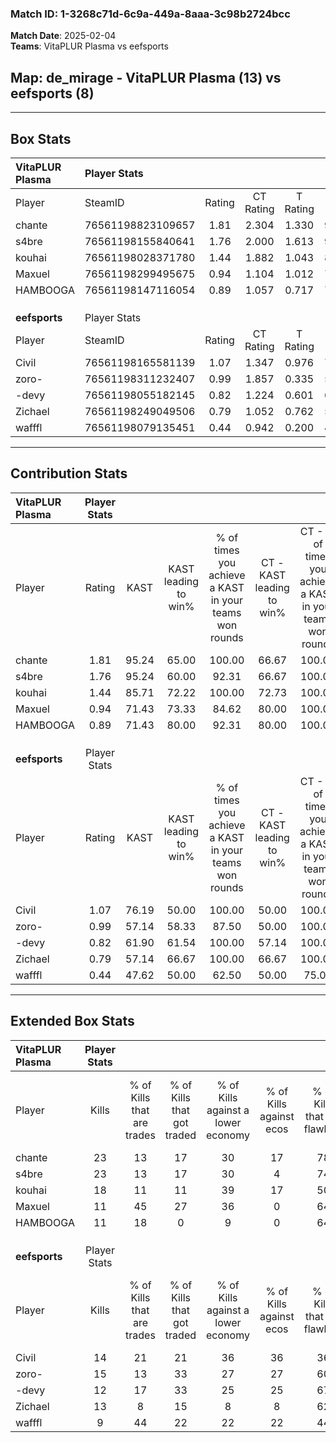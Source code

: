 ### Match ID: 1-3268c71d-6c9a-449a-8aaa-3c98b2724bcc  
**Match Date**: 2025-02-04  
**Teams**: VitaPLUR Plasma vs eefsports  

## **Map**: de_mirage - VitaPLUR Plasma (13) vs eefsports (8)  
---  

## Box Stats  

| **VitaPLUR Plasma** | Player Stats      |        |           |          |       |       |       |         |        |      |     |
| :- | :- | :-: | :-: | :-: | :-: | :-: | :-: | :-: | :-: | :-: | :-: |
| Player              | SteamID           | Rating | CT Rating | T Rating | KAST  |  ADR  | Kills | Assists | Deaths | K/D  | HS% |
| chante              | 76561198823109657 |  1.81  |   2.304   |  1.330   | 95.24 | 111.1 |  23   |    6    |   11   | 2.09 | 52  |
| s4bre               | 76561198155840641 |  1.76  |   2.000   |  1.613   | 95.24 | 99.8  |  23   |    3    |   11   | 2.09 | 34  |
| kouhai              | 76561198028371780 |  1.44  |   1.882   |  1.043   | 85.71 | 83.6  |  18   |    6    |   11   | 1.64 | 44  |
| Maxuel              | 76561198299495675 |  0.94  |   1.104   |  1.012   | 71.43 | 68.5  |  11   |    8    |   14   | 0.79 | 54  |
| HAMBOOGA            | 76561198147116054 |  0.89  |   1.057   |  0.717   | 71.43 | 68.2  |  11   |    8    |   16   | 0.69 | 36  |
|                     |                   |        |           |          |       |       |       |         |        |      |     |
|                     |                   |        |           |          |       |       |       |         |        |      |     |
|                     |                   |        |           |          |       |       |       |         |        |      |     |
| **eefsports**       | Player Stats      |        |           |          |       |       |       |         |        |      |     |
| Player              | SteamID           | Rating | CT Rating | T Rating | KAST  |  ADR  | Kills | Assists | Deaths | K/D  | HS% |
| Civil               | 76561198165581139 |  1.07  |   1.347   |  0.976   | 76.19 | 79.4  |  14   |    5    |   16   | 0.88 | 71  |
| zoro-               | 76561198311232407 |  0.99  |   1.857   |  0.335   | 57.14 | 92.0  |  15   |    6    |   17   | 0.88 | 60  |
| -devy               | 76561198055182145 |  0.82  |   1.224   |  0.601   | 61.90 | 77.1  |  12   |    4    |   18   | 0.67 | 66  |
| Zichael             | 76561198249049506 |  0.79  |   1.052   |  0.762   | 57.14 | 54.0  |  13   |    1    |   16   | 0.81 | 76  |
| wafffl              | 76561198079135451 |  0.44  |   0.942   |  0.200   | 47.62 | 40.1  |   9   |    3    |   19   | 0.47 | 11  |
---  

## Contribution Stats  

| **VitaPLUR Plasma** | Player Stats |       |                      |                                                        |                           |                                                             |                          |                                                            |
| :- | :-: | :-: | :-: | :-: | :-: | :-: | :-: | :-: |
| Player              |    Rating    | KAST  | KAST leading to win% | % of times you achieve a KAST in your teams won rounds | CT - KAST leading to win% | CT - % of times you achieve a KAST in your teams won rounds | T - KAST leading to win% | T - % of times you achieve a KAST in your teams won rounds |
| chante              |     1.81     | 95.24 |        65.00         |                         100.00                         |           66.67           |                           100.00                            |          62.50           |                           100.00                           |
| s4bre               |     1.76     | 95.24 |        60.00         |                         92.31                          |           66.67           |                           100.00                            |          50.00           |                           80.00                            |
| kouhai              |     1.44     | 85.71 |        72.22         |                         100.00                         |           72.73           |                           100.00                            |          71.43           |                           100.00                           |
| Maxuel              |     0.94     | 71.43 |        73.33         |                         84.62                          |           80.00           |                           100.00                            |          60.00           |                           60.00                            |
| HAMBOOGA            |     0.89     | 71.43 |        80.00         |                         92.31                          |           80.00           |                           100.00                            |          80.00           |                           80.00                            |
|                     |              |       |                      |                                                        |                           |                                                             |                          |                                                            |
|                     |              |       |                      |                                                        |                           |                                                             |                          |                                                            |
|                     |              |       |                      |                                                        |                           |                                                             |                          |                                                            |
| **eefsports**       | Player Stats |       |                      |                                                        |                           |                                                             |                          |                                                            |
| Player              |    Rating    | KAST  | KAST leading to win% | % of times you achieve a KAST in your teams won rounds | CT - KAST leading to win% | CT - % of times you achieve a KAST in your teams won rounds | T - KAST leading to win% | T - % of times you achieve a KAST in your teams won rounds |
| Civil               |     1.07     | 76.19 |        50.00         |                         100.00                         |           50.00           |                           100.00                            |          50.00           |                           100.00                           |
| zoro-               |     0.99     | 57.14 |        58.33         |                         87.50                          |           50.00           |                           100.00                            |          75.00           |                           75.00                            |
| -devy               |     0.82     | 61.90 |        61.54         |                         100.00                         |           57.14           |                           100.00                            |          66.67           |                           100.00                           |
| Zichael             |     0.79     | 57.14 |        66.67         |                         100.00                         |           66.67           |                           100.00                            |          66.67           |                           100.00                           |
| wafffl              |     0.44     | 47.62 |        50.00         |                         62.50                          |           50.00           |                            75.00                            |          50.00           |                           50.00                            |
---  

## Extended Box Stats  

| **VitaPLUR Plasma** | Player Stats |                            |                            |                                    |                         |                              |                                 |        |                             |                                     |                          |                               |                            |
| :- | :-: | :-: | :-: | :-: | :-: | :-: | :-: | :-: | :-: | :-: | :-: | :-: | :-: |
| Player              |    Kills     | % of Kills that are trades | % of Kills that got traded | % of Kills against a lower economy | % of Kills against ecos | % of Kills that are flawless | % of Kills that are close duels | Deaths | % of Deaths that get traded | % of Deaths against a lower economy | % of Deaths against ecos | % of Deaths that are flawless | % of Deaths that are close |
| chante              |      23      |             13             |             17             |                 30                 |           17            |              78              |                4                |   11   |             36              |                 27                  |            0             |              73               |             9              |
| s4bre               |      23      |             13             |             17             |                 30                 |            4            |              74              |                9                |   11   |             27              |                 27                  |            9             |              45               |             9              |
| kouhai              |      18      |             11             |             11             |                 39                 |           17            |              50              |               17                |   11   |             27              |                 27                  |            9             |              64               |             9              |
| Maxuel              |      11      |             45             |             27             |                 36                 |            0            |              64              |                9                |   14   |             36              |                 21                  |            7             |              43               |             0              |
| HAMBOOGA            |      11      |             18             |             0              |                 9                  |            0            |              64              |                9                |   16   |              6              |                 31                  |            13            |              56               |             19             |
|                     |              |                            |                            |                                    |                         |                              |                                 |        |                             |                                     |                          |                               |                            |
|                     |              |                            |                            |                                    |                         |                              |                                 |        |                             |                                     |                          |                               |                            |
|                     |              |                            |                            |                                    |                         |                              |                                 |        |                             |                                     |                          |                               |                            |
| **eefsports**       | Player Stats |                            |                            |                                    |                         |                              |                                 |        |                             |                                     |                          |                               |                            |
| Player              |    Kills     | % of Kills that are trades | % of Kills that got traded | % of Kills against a lower economy | % of Kills against ecos | % of Kills that are flawless | % of Kills that are close duels | Deaths | % of Deaths that get traded | % of Deaths against a lower economy | % of Deaths against ecos | % of Deaths that are flawless | % of Deaths that are close |
| Civil               |      14      |             21             |             21             |                 36                 |           36            |              36              |                7                |   16   |             19              |                 13                  |            13            |              75               |             19             |
| zoro-               |      15      |             13             |             33             |                 27                 |           27            |              60              |                0                |   17   |              6              |                  6                  |            6             |              71               |             6              |
| -devy               |      12      |             17             |             33             |                 25                 |           25            |              67              |               17                |   18   |             11              |                 11                  |            11            |              56               |             17             |
| Zichael             |      13      |             8              |             15             |                 8                  |            8            |              62              |               15                |   16   |             25              |                 13                  |            13            |              88               |             6              |
| wafffl              |      9       |             44             |             22             |                 22                 |           22            |              44              |               11                |   19   |             16              |                 11                  |            11            |              63               |             0              |
